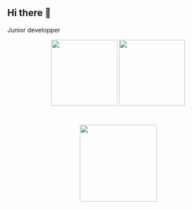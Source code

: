 ## Hi there 👋

<!--
**xSaberZ81/xSaberZ81** is a ✨ _special_ ✨ repository because its `README.md` (this file) appears on your GitHub profile.

Here are some ideas to get you started:

- 🔭 I’m currently working on ...
- 🌱 I’m currently learning ...
- 👯 I’m looking to collaborate on ...
- 🤔 I’m looking for help with ...
- 💬 Ask me about ...
- 📫 How to reach me: ...
- 😄 Pronouns: ...
- ⚡ Fun fact: ...
-->

Junior developper

<p align='center'>
   <a href="https://github-readme-stats.vercel.app/api?username=xSaberZ81&theme=default&show_icons=true&hide_border=true&count_private=true">
       <img height=150 src="https://github-readme-stats.vercel.app/api?username=xSaberZ81&theme=default&show_icons=true&hide_border=true&count_private=true"/></a>
   <a href="https://github-readme-stats.vercel.app/api/top-langs/?username=xSaberZ81&theme=default&show_icons=true&hide_border=true&layout=compact">
       <img height=150 src="https://github-readme-stats.vercel.app/api/top-langs/?username=xSaberZ81&theme=default&show_icons=true&hide_border=true&layout=compact"/></a>
</p>

<div align="center" style="margin: 40px 0">
   <a href="https://github.com/xSaberZ81/github-profile-views-counter">
       <img width="175px" src="https://xSaberZ81.com/ghpvc/?username=xSaberZ81&color=DE002D">
   </a>
</div>
